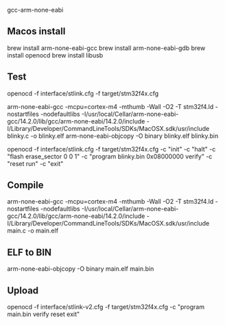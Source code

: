 gcc-arm-none-eabi

## Macos install
brew install arm-none-eabi-gcc
brew install arm-none-eabi-gdb
brew install openocd
brew install libusb

## Test
openocd -f interface/stlink.cfg -f target/stm32f4x.cfg

arm-none-eabi-gcc -mcpu=cortex-m4 -mthumb -Wall -O2 -T stm32f4.ld -nostartfiles -nodefaultlibs -I/usr/local/Cellar/arm-none-eabi-gcc/14.2.0/lib/gcc/arm-none-eabi/14.2.0/include -I/Library/Developer/CommandLineTools/SDKs/MacOSX.sdk/usr/include blinky.c -o blinky.elf
arm-none-eabi-objcopy -O binary blinky.elf blinky.bin

openocd -f interface/stlink.cfg -f target/stm32f4x.cfg -c "init" -c "halt" -c "flash erase_sector 0 0 1" -c "program blinky.bin 0x08000000 verify" -c "reset run" -c "exit"

## Compile
arm-none-eabi-gcc -mcpu=cortex-m4 -mthumb -Wall -O2 -T stm32f4.ld -nostartfiles -nodefaultlibs -I/usr/local/Cellar/arm-none-eabi-gcc/14.2.0/lib/gcc/arm-none-eabi/14.2.0/include -I/Library/Developer/CommandLineTools/SDKs/MacOSX.sdk/usr/include main.c -o main.elf

## ELF to BIN
arm-none-eabi-objcopy -O binary main.elf main.bin


## Upload
openocd -f interface/stlink-v2.cfg -f target/stm32f4x.cfg -c "program main.bin verify reset exit"

